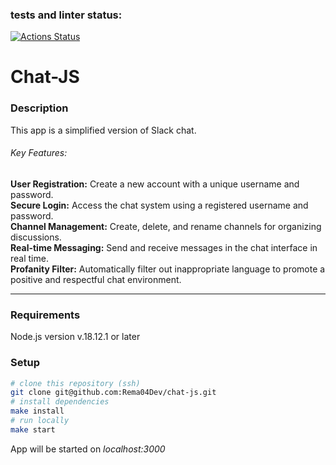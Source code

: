 ### tests and linter status:

[![Actions Status](https://github.com/Rema04Dev/chat-js/workflows/hexlet-check/badge.svg)](https://github.com/Rema04Dev/chat-js/actions)

# Chat-JS

### Description

This app is a simplified version of Slack chat.

###### Key Features:

**User Registration:** Create a new account with a unique username and password.<br>
**Secure Login:** Access the chat system using a registered username and password.<br>
**Channel Management:** Create, delete, and rename channels for organizing discussions.<br>
**Real-time Messaging:** Send and receive messages in the chat interface in real time.<br>
**Profanity Filter:** Automatically filter out inappropriate language to promote a positive and respectful chat environment.<br>

---

### Requirements

Node.js version v.18.12.1 or later

### Setup

```bash
# clone this repository (ssh)
git clone git@github.com:Rema04Dev/chat-js.git
# install dependencies
make install
# run locally
make start
```

App will be started on _localhost:3000_
